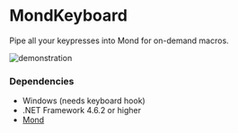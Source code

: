 MondKeyboard
============
Pipe all your keypresses into Mond for on-demand macros.

![demonstration](https://files.facepunch.com/Rohan/2019/January/19_09-59-58.gif)

### Dependencies
* Windows (needs keyboard hook)
* .NET Framework 4.6.2 or higher
* [Mond](https://github.com/Rohansi/Mond)
